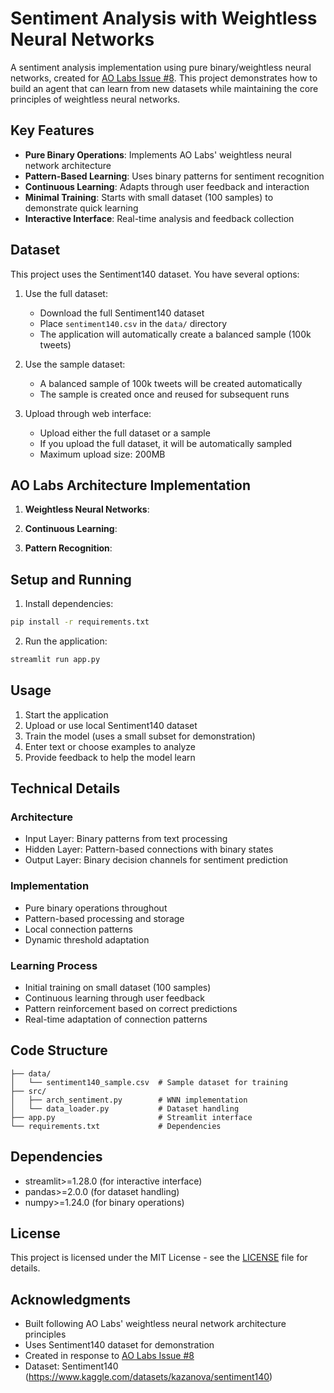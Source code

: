 # Sentiment Analysis with Weightless Neural Networks

A sentiment analysis implementation using pure binary/weightless neural networks, created for [AO Labs Issue #8](https://github.com/aolabsai/ao_arch/issues/8). This project demonstrates how to build an agent that can learn from new datasets while maintaining the core principles of weightless neural networks.

## Key Features

- **Pure Binary Operations**: Implements AO Labs' weightless neural network architecture
- **Pattern-Based Learning**: Uses binary patterns for sentiment recognition
- **Continuous Learning**: Adapts through user feedback and interaction
- **Minimal Training**: Starts with small dataset (100 samples) to demonstrate quick learning
- **Interactive Interface**: Real-time analysis and feedback collection

## Dataset

This project uses the Sentiment140 dataset. You have several options:

1. Use the full dataset:

   - Download the full Sentiment140 dataset
   - Place `sentiment140.csv` in the `data/` directory
   - The application will automatically create a balanced sample (100k tweets)

2. Use the sample dataset:

   - A balanced sample of 100k tweets will be created automatically
   - The sample is created once and reused for subsequent runs

3. Upload through web interface:
   - Upload either the full dataset or a sample
   - If you upload the full dataset, it will be automatically sampled
   - Maximum upload size: 200MB

## AO Labs Architecture Implementation

1. **Weightless Neural Networks**:

2. **Continuous Learning**:

3. **Pattern Recognition**:

## Setup and Running

1. Install dependencies:

```bash
pip install -r requirements.txt
```

2. Run the application:

```bash
streamlit run app.py
```

## Usage

1. Start the application
2. Upload or use local Sentiment140 dataset
3. Train the model (uses a small subset for demonstration)
4. Enter text or choose examples to analyze
5. Provide feedback to help the model learn

## Technical Details

### Architecture

- Input Layer: Binary patterns from text processing
- Hidden Layer: Pattern-based connections with binary states
- Output Layer: Binary decision channels for sentiment prediction

### Implementation

- Pure binary operations throughout
- Pattern-based processing and storage
- Local connection patterns
- Dynamic threshold adaptation

### Learning Process

- Initial training on small dataset (100 samples)
- Continuous learning through user feedback
- Pattern reinforcement based on correct predictions
- Real-time adaptation of connection patterns

## Code Structure

```
├── data/
│   └── sentiment140_sample.csv  # Sample dataset for training
├── src/
│   ├── arch_sentiment.py        # WNN implementation
│   └── data_loader.py           # Dataset handling
├── app.py                       # Streamlit interface
└── requirements.txt             # Dependencies
```

## Dependencies

- streamlit>=1.28.0 (for interactive interface)
- pandas>=2.0.0 (for dataset handling)
- numpy>=1.24.0 (for binary operations)

## License

This project is licensed under the MIT License - see the [LICENSE](LICENSE) file for details.

## Acknowledgments

- Built following AO Labs' weightless neural network architecture principles
- Uses Sentiment140 dataset for demonstration
- Created in response to [AO Labs Issue #8](https://github.com/aolabsai/ao_arch/issues/8)
- Dataset: Sentiment140 (https://www.kaggle.com/datasets/kazanova/sentiment140)
